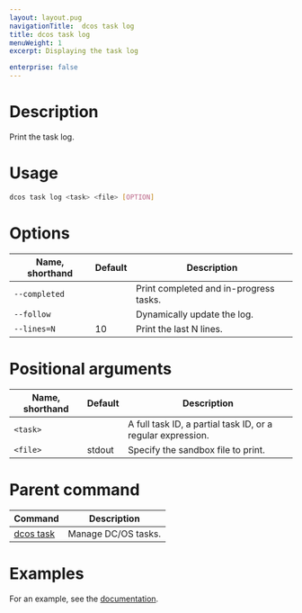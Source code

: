 ```yaml
---
layout: layout.pug
navigationTitle:  dcos task log
title: dcos task log
menuWeight: 1
excerpt: Displaying the task log

enterprise: false
---
```



# Description
Print the task log.

# Usage

```bash
dcos task log <task> <file> [OPTION]
```

# Options

| Name, shorthand | Default | Description |
|---------|-------------|-------------|
| `--completed`   |             | Print completed and in-progress tasks. |
| `--follow`   |             |  Dynamically update the log. |
| `--lines=N`   |     10      |  Print the last N lines. |

# Positional arguments

| Name, shorthand | Default | Description |
|---------|-------------|-------------|
| `<task>`   |             |  A full task ID, a partial task ID, or a regular expression. |
| `<file>`   |  stdout  |  Specify the sandbox file to print. |

# Parent command

| Command | Description |
|---------|-------------|
| [dcos task](/1.12/cli/command-reference/dcos-task/)   | Manage DC/OS tasks. |

# Examples

For an example, see the [documentation](/1.11/monitoring/logging/).
